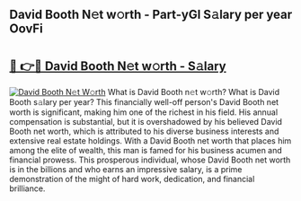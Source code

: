 ## David Booth N𝚎t w𝚘rth - Part-yGl S𝚊lary per year OovFi

# <h2><a href="http://gc3p3li.nevu.top/?p=David+Booth">🔗 👉🔴 David Booth N𝚎t w𝚘rth - S𝚊lary</a></h2>

[![David Booth N𝚎t W𝚘rth](https://i.imgur.com/Oavwk0R.jpeg)](http://gc3p3li.nevu.top/?p=David+Booth)
What is David Booth n𝚎t w𝚘rth? What is David Booth s𝚊lary per year?
This financially well-off person's David Booth net worth is significant, making him one of the richest in his field. His annual compensation is substantial, but it is overshadowed by his believed David Booth net worth, which is attributed to his diverse business interests and extensive real estate holdings. With a David Booth net worth that places him among the elite of wealth, this man is famed for his business acumen and financial prowess. This prosperous individual, whose David Booth net worth is in the billions and who earns an impressive salary, is a prime demonstration of the might of hard work, dedication, and financial brilliance.

